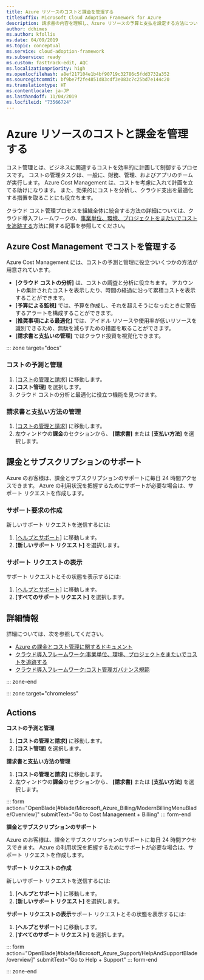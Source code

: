 ```yaml
---
title: Azure リソースのコストと課金を管理する
titleSuffix: Microsoft Cloud Adoption Framework for Azure
description: 請求書の内容を理解し、Azure リソースの予算と支払を設定する方法について説明します。
author: dchimes
ms.author: kfollis
ms.date: 04/09/2019
ms.topic: conceptual
ms.service: cloud-adoption-framework
ms.subservice: ready
ms.custom: fasttrack-edit, AQC
ms.localizationpriority: high
ms.openlocfilehash: a8ef217104e1b4bf90719c32786c5fdd3732a352
ms.sourcegitcommit: bf9be7f2fe4851d83cdf3e083c7c25bd7e144c20
ms.translationtype: HT
ms.contentlocale: ja-JP
ms.lasthandoff: 11/04/2019
ms.locfileid: "73566724"
---
```

# <a name="manage-costs-and-billing-for-your-azure-resources"></a>Azure リソースのコストと課金を管理する

コスト管理とは、ビジネスに関連するコストを効率的に計画して制御するプロセスです。 コストの管理タスクは、一般に、財務、管理、およびアプリのチームが実行します。 Azure Cost Management は、コストを考慮に入れて計画を立てる助けになります。 また、効果的にコストを分析し、クラウド支出を最適化する措置を取ることにも役立ちます。

クラウド コスト管理プロセスを組織全体に統合する方法の詳細については、クラウド導入フレームワークの、[事業単位、環境、プロジェクトをまたいでコストを追跡する](../azure-best-practices/track-costs.md)方法に関する記事を参照してください。

## <a name="manage-your-costs-with-azure-cost-management"></a>Azure Cost Management でコストを管理する

Azure Cost Management には、コストの予測と管理に役立ついくつかの方法が用意されています。

- **[クラウド コストの分析]** は、コストの調査と分析に役立ちます。 アカウントの集計されたコストを表示したり、時間の経過に沿って累積コストを表示することができます。
- **[予算による監視]** では、予算を作成し、それを超えそうになったときに警告するアラートを構成することができます。
- **[推奨事項による最適化]** では、アイドル リソースや使用率が低いリソースを識別できるため、無駄を減らすための措置を取ることができます。
- **[請求書と支払いの管理]** ではクラウド投資を視覚化できます。

::: zone target="docs"

### <a name="predict-and-manage-costs"></a>コストの予測と管理

1. [[コストの管理と請求]](https://portal.azure.com/#blade/Microsoft_Azure_Billing/ModernBillingMenuBlade/Overview) に移動します。
1. **[コスト管理]** を選択します。
1. クラウド コストの分析と最適化に役立つ機能を見つけます。

### <a name="manage-invoices-and-payment-methods"></a>請求書と支払い方法の管理

1. [[コストの管理と請求]](https://portal.azure.com/#blade/Microsoft_Azure_Billing/ModernBillingMenuBlade/Overview) に移動します。
1. 左ウィンドウの**課金**のセクションから、 **[請求書]** または **[支払い方法]** を選択します。

## <a name="billing-and-subscription-support"></a>課金とサブスクリプションのサポート

Azure のお客様は、課金とサブスクリプションのサポートに毎日 24 時間アクセスできます。 Azure の利用状況を把握するためにサポートが必要な場合は、サポート リクエストを作成します。

### <a name="create-a-support-request"></a>サポート要求の作成

新しいサポート リクエストを送信するには:

1. [[ヘルプとサポート]](https://portal.azure.com/#blade/Microsoft_Azure_Support/HelpAndSupportBlade/overview) に移動します。
1. **[新しいサポート リクエスト]** を選択します。

### <a name="view-a-support-request"></a>サポート リクエストの表示

サポート リクエストとその状態を表示するには:

1. [[ヘルプとサポート]](https://portal.azure.com/#blade/Microsoft_Azure_Support/HelpAndSupportBlade/overview) に移動します。
1. **[すべてのサポート リクエスト]** を選択します。

## <a name="learn-more"></a>詳細情報

詳細については、次を参照してください。

- [Azure の課金とコスト管理に関するドキュメント](https://docs.microsoft.com/azure/billing)
- [クラウド導入フレームワーク:事業単位、環境、プロジェクトをまたいでコストを追跡する](../azure-best-practices/track-costs.md)
- [クラウド導入フレームワーク:コスト管理ガバナンス規範](../../govern/cost-management/index.md)

::: zone-end

::: zone target="chromeless"

## <a name="actions"></a>Actions

**コストの予測と管理**

1. **[コストの管理と請求]** に移動します。
1. **[コスト管理]** を選択します。

**請求書と支払い方法の管理**

1. **[コストの管理と請求]** に移動します。
1. 左ウィンドウの**課金**のセクションから、 **[請求書]** または **[支払い方法]** を選択します。

::: form action="OpenBlade[#blade/Microsoft_Azure_Billing/ModernBillingMenuBlade/Overview]" submitText="Go to Cost Management + Billing" ::: form-end

**課金とサブスクリプションのサポート**

Azure のお客様は、課金とサブスクリプションのサポートに毎日 24 時間アクセスできます。 Azure の利用状況を把握するためにサポートが必要な場合は、サポート リクエストを作成します。

**サポート リクエストの作成**

新しいサポート リクエストを送信するには:

1. **[ヘルプとサポート]** に移動します。
2. **[新しいサポート リクエスト]** を選択します。

**サポート リクエストの表示**サポート リクエストとその状態を表示するには:

1. **[ヘルプとサポート]** に移動します。
2. **[すべてのサポート リクエスト]** を選択します。

::: form action="OpenBlade[#blade/Microsoft_Azure_Support/HelpAndSupportBlade/overview]" submitText="Go to Help + Support" ::: form-end

::: zone-end
